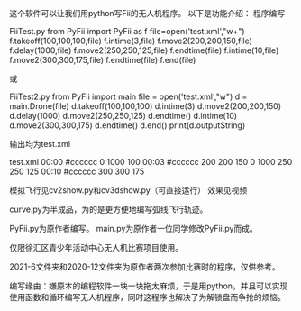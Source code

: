 这个软件可以让我们用python写Fii的无人机程序。
以下是功能介绍：
程序编写

FiiTest.py
from PyFii import PyFii as f
file=open('test.xml',"w+")
f.takeoff(100,100,100,file)
f.intime(3,file)
f.move2(200,200,150,file)
f.delay(1000,file)
f.move2(250,250,125,file)
f.endtime(file)
f.intime(10,file)
f.move2(300,300,175,file)
f.endtime(file)
f.end(file)

或

FiiTest2.py
from PyFii import main
file = open('test.xml',"w")
d = main.Drone(file)
d.takeoff(100,100,100)
d.intime(3)
d.move2(200,200,150)
d.delay(1000)
d.move2(250,250,125)
d.endtime()
d.intime(10)
d.move2(300,300,175)
d.endtime()
d.end()
print(d.outputString)

输出均为test.xml

test.xml
<xml xmlns="http://www.w3.org/1999/xhtml">
  <variables></variables>
  <block type="Goertek_Start" x="100" y="100">
    <next>
      <block type="block_inittime">
        <field name="time">00:00</field>
        <field name="color">#cccccc</field>
        <statement name="functionIntit">
          <block type="Goertek_UnLock">
            <next>
              <block type="block_delay">
                <field name="delay">0</field>
                <field name="time">1000</field>
                <next>
                  <block type="Goertek_TakeOff">
                    <field name="alt">100</field>
                  </block>
                </next>
              </block>
            </next>
          </block>
        </statement>
        <next>
          <block type="block_inittime">
            <field name="time">00:03</field>
            <field name="color">#cccccc</field>
            <statement name="functionIntit">
              <block type="Goertek_MoveToCoord">
                <field name="X">200</field>
                <field name="Y">200</field>
                <field name="Z">150</field>
                <next>
                  <block type="block_delay">
                    <field name="delay">0</field>
                    <field name="time">1000</field>
                    <next>
                          <block type="Goertek_MoveToCoord">
                        <field name="X">250</field>
                        <field name="Y">250</field>
                        <field name="Z">125</field>
                      </block>
                    </next>
                  </block>
                </next>
              </block>
            </statement>
            <next>
              <block type="block_inittime">
                <field name="time">00:10</field>
                <field name="color">#cccccc</field>
                <statement name="functionIntit">
                  <block type="Goertek_MoveToCoord">
                    <field name="X">300</field>
                    <field name="Y">300</field>
                    <field name="Z">175</field>
                  </block>
                </statement>
              </block>
            </next>
          </block>
        </next>
      </block>
    </next>
  </block>
</xml>

模拟飞行见cv2show.py和cv3dshow.py（可直接运行）
效果见视频

curve.py为半成品，为的是更方便地编写弧线飞行轨迹。

PyFii.py为原作者编写。
main.py为原作者一位同学修改PyFii.py而成。

仅限徐汇区青少年活动中心无人机比赛项目使用。

2021-6文件夹和2020-12文件夹为原作者两次参加比赛时的程序，仅供参考。

编写缘由：嫌原本的编程软件一块一块拖太麻烦，于是用python，并且可以实现使用函数和循环编写无人机程序，同时这程序也解决了为解锁盘而争抢的烦恼。